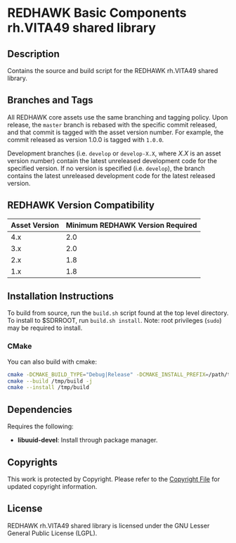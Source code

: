 # REDHAWK Basic Components rh.VITA49 shared library
 
## Description

Contains the source and build script for the REDHAWK rh.VITA49 shared library.
 
## Branches and Tags

All REDHAWK core assets use the same branching and tagging policy. Upon release,
the `master` branch is rebased with the specific commit released, and that
commit is tagged with the asset version number. For example, the commit released
as version 1.0.0 is tagged with `1.0.0`.

Development branches (i.e. `develop` or `develop-X.X`, where *X.X* is an asset
version number) contain the latest unreleased development code for the specified
version. If no version is specified (i.e. `develop`), the branch contains the
latest unreleased development code for the latest released version.

## REDHAWK Version Compatibility

| Asset Version | Minimum REDHAWK Version Required |
| ------------- | -------------------------------- |
| 4.x           | 2.0                              |
| 3.x           | 2.0                              |
| 2.x           | 1.8                              |
| 1.x           | 1.8                              |

## Installation Instructions

To build from source, run the `build.sh` script found at the top level
directory. To install to $SDRROOT, run `build.sh install`. Note: root privileges
(`sudo`) may be required to install.

### CMake
You can also build with cmake:
```bash
cmake -DCMAKE_BUILD_TYPE="Debug|Release" -DCMAKE_INSTALL_PREFIX=/path/to/install -S . -B /tmp/build
cmake --build /tmp/build -j
cmake --install /tmp/build
```

## Dependencies
Requires the following:
* **libuuid-devel**: Install through package manager.
 
## Copyrights

This work is protected by Copyright. Please refer to the
[Copyright File](COPYRIGHT) for updated copyright information.

## License

REDHAWK rh.VITA49 shared library is licensed under the GNU Lesser General Public
License (LGPL).

